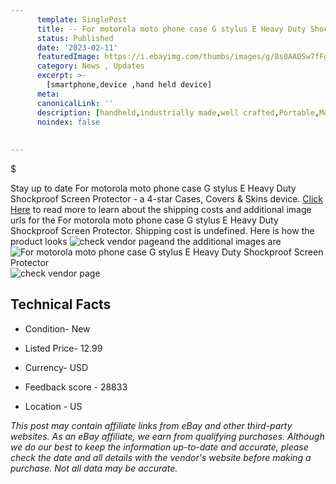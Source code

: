```yaml
---
      template: SinglePost
      title: -- For motorola moto phone case G stylus E Heavy Duty Shockproof Screen Protector
      status: Published
      date: '2023-02-11'
      featuredImage: https://i.ebayimg.com/thumbs/images/g/8s0AAOSw7fFgZCJL/s-l225.jpg
      category: News , Updates
      excerpt: >-
        [smartphone,device ,hand held device]
      meta:
      canonicalLink: ''
      description: [handheld,industrially made,well crafted,Portable,Mobile,Compact,Convenient,Lightweight,Maneuverable,Man-portable,Miniature,Carriable,Hand-held,Light,Holdable,Transportable,Mobile device,Pocket-sized,On-the-go,Wireless,Cordless,Compact size,Convenient size, smartphone,device ,hand held device]
      noindex: false
      
        
---
```

$

Stay up to date For motorola moto phone case G stylus E Heavy Duty Shockproof Screen Protector - a 4-star Cases, Covers & Skins device. [Click Here](https://www.ebay.com/itm/224407090064?hash=item343fb47390%3Ag%3A8s0AAOSw7fFgZCJL&mkevt=1&mkcid=1&mkrid=711-53200-19255-0&campid=%253CePNCampaignId%253E&customid=%253CreferenceId%253E&toolid=10049) to read more to learn about the shipping costs and additional image urls for the For motorola moto phone case G stylus E Heavy Duty Shockproof Screen Protector. Shipping cost is undefined. Here is how the product looks ![check vendor page](https://i.ebayimg.com/thumbs/images/g/8s0AAOSw7fFgZCJL/s-l225.jpg)and the additional images are![For motorola moto phone case G stylus E Heavy Duty Shockproof Screen Protector](https://i.ebayimg.com/images/g/8s0AAOSw7fFgZCJL/s-l1200.jpg)![check vendor page](https://origin-galleryplus.ebayimg.com/ws/web/224407090064_2_0_1/225x225.jpg,https://origin-galleryplus.ebayimg.com/ws/web/224407090064_3_0_1/225x225.jpg,https://origin-galleryplus.ebayimg.com/ws/web/224407090064_4_0_1/225x225.jpg,https://origin-galleryplus.ebayimg.com/ws/web/224407090064_5_0_1/225x225.jpg,https://origin-galleryplus.ebayimg.com/ws/web/224407090064_6_0_1/225x225.jpg,https://origin-galleryplus.ebayimg.com/ws/web/224407090064_7_0_1/225x225.jpg,https://origin-galleryplus.ebayimg.com/ws/web/224407090064_8_0_1/225x225.jpg)



 ## Technical Facts 



     
      

 - Condition- New 


      

 - Listed Price- 12.99 


      

 - Currency- USD 


      

 - Feedback score - 28833 


      

 - Location - US 


      
      

 *_This post may contain affiliate links from eBay and other third-party websites. As an eBay affiliate, we earn from qualifying purchases. Although we do our best to keep the information up-to-date and accurate, please check the date and all details with the vendor's website before making a purchase. Not all data may be accurate._*






